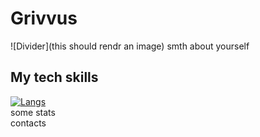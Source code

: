 # Grivvus
![Divider](this should rendr an image)
smth about yourself
<br>
## My tech skills
[![Langs](https://skillicons.dev/icons?i=python,fastapi,git,github,postgres,docker,linux,neovim)](https://skillicons.dev)
<br>
some stats
<br>
contacts
